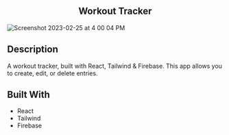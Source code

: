 <h2 align="center"> Workout Tracker </h2>

![Screenshot 2023-02-25 at 4 00 04 PM](https://user-images.githubusercontent.com/91632194/221379367-d33d6fae-7f0b-4031-9f4f-5cc63601abd6.png)

## Description
A workout tracker, built with React, Tailwind & Firebase. This app allows you to create, edit, or delete entries. 

## Built With
- React
- Tailwind
- Firebase 
